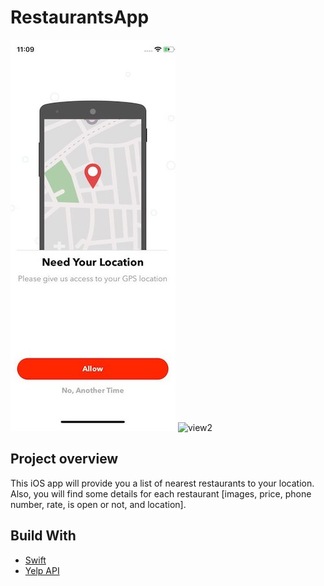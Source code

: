 # RestaurantsApp

![restaurantsapp1](https://github.com/nrshoudi/RestaurantsApp/blob/master/view1.jpg)
![view2](https://user-images.githubusercontent.com/17602996/54168706-f6e1b300-4480-11e9-891b-2001a84e055f.jpg)



## Project overview
This iOS app will provide you a list of nearest restaurants to your location. Also, you will find some details for each restaurant [images, price, phone number, rate, is open or not, and location].


## Build With
* [Swift](https://swift.org/documentation/)
* [Yelp API](https://www.yelp.com/developers)

